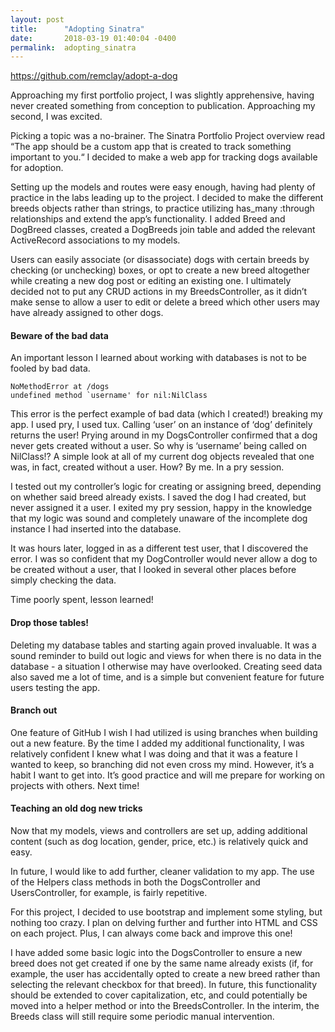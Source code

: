 ```yaml
---
layout: post
title:      "Adopting Sinatra"
date:       2018-03-19 01:40:04 -0400
permalink:  adopting_sinatra
---
```



https://github.com/remclay/adopt-a-dog

Approaching my first portfolio project, I was slightly apprehensive, having never created something from conception to publication. Approaching my second, I was excited.

Picking a topic was a no-brainer. The Sinatra Portfolio Project overview read “The app should be a custom app that is created to track something important to you.“ I decided to make a web app for tracking dogs available for adoption.

Setting up the models and routes were easy enough, having had plenty of practice in the labs leading up to the project. I decided to make the different breeds objects rather than strings, to practice utilizing has_many :through relationships and extend the app’s functionality. I added Breed and DogBreed classes, created a DogBreeds join table and added the relevant ActiveRecord associations to my models.

Users can easily associate (or disassociate) dogs with certain breeds by checking (or unchecking) boxes, or opt to create a new breed altogether while creating a new dog post or editing an existing one. I ultimately decided not to put any CRUD actions in my BreedsController, as it didn’t make sense to allow a user to edit or delete a breed which other users may have already assigned to other dogs.

#### Beware of the bad data

An important lesson I learned about working with databases is not to be fooled by bad data.

```
NoMethodError at /dogs
undefined method `username' for nil:NilClass
```

This error is the perfect example of bad data (which I created!) breaking my app. I used pry, I used tux. Calling ‘user’ on an instance of ‘dog’ definitely returns the user! Prying around in my DogsController confirmed that a dog never gets created without a user. So why is ‘username’ being called on NilClass!? A simple look at all of my current dog objects revealed that one was, in fact, created without a user. How? By me. In a pry session.

I tested out my controller’s logic for creating or assigning breed, depending on whether said breed already exists. I saved the dog I had created, but never assigned it a user. I exited my pry session, happy in the knowledge that my logic was sound and completely unaware of the incomplete dog instance I had inserted into the database.

It was hours later, logged in as a different test user, that I discovered the error. I was so confident that my DogController would never allow a dog to be created without a user, that I looked in several other places before simply checking the data.

Time poorly spent, lesson learned!

#### Drop those tables!

Deleting my database tables and starting again proved invaluable. It was a sound reminder to build out logic and views for when there is no data in the database - a situation I otherwise may have overlooked. Creating seed data also saved me a lot of time, and is a simple but convenient feature for future users testing the app.

#### Branch out

One feature of GitHub I wish I had utilized is using branches when building out a new feature. By the time I added my additional functionality, I was relatively confident I knew what I was doing and that it was a feature I wanted to keep, so branching did not even cross my mind. However, it’s a habit I want to get into. It’s good practice and will me prepare for working on projects with others. Next time!

#### Teaching an old dog new tricks

Now that my models, views and controllers are set up, adding additional content (such as dog location, gender, price, etc.) is relatively quick and easy.

In future, I would like to add further, cleaner validation to my app. The use of the Helpers class methods in both the DogsController and UsersController, for example, is fairly repetitive. 

For this project, I decided to use bootstrap and implement some styling, but nothing too crazy. I plan on delving further and further into HTML and CSS on each project. Plus, I can always come back and improve this one!

I have added some basic logic into the DogsController to ensure a new breed does not get created if one by the same name already exists (if, for example, the user has accidentally opted to create a new breed rather than selecting the relevant checkbox for that breed). In future, this functionality should be extended to cover capitalization, etc, and could potentially be moved into a helper method or into the BreedsController.  In the interim, the Breeds class will still require some periodic manual intervention.

